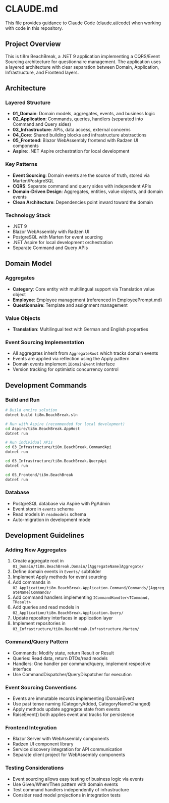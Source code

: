 # CLAUDE.md

This file provides guidance to Claude Code (claude.ai/code) when working with code in this repository.

## Project Overview

This is ti8m BeachBreak, a .NET 9 application implementing a CQRS/Event Sourcing architecture for questionnaire management. The application uses a layered architecture with clear separation between Domain, Application, Infrastructure, and Frontend layers.

## Architecture

### Layered Structure
- **01_Domain**: Domain models, aggregates, events, and business logic
- **02_Application**: Commands, queries, handlers (separated into Command and Query sides)
- **03_Infrastructure**: APIs, data access, external concerns
- **04_Core**: Shared building blocks and infrastructure abstractions
- **05_Frontend**: Blazor WebAssembly frontend with Radzen UI components
- **Aspire**: .NET Aspire orchestration for local development

### Key Patterns
- **Event Sourcing**: Domain events are the source of truth, stored via Marten/PostgreSQL
- **CQRS**: Separate command and query sides with independent APIs
- **Domain-Driven Design**: Aggregates, entities, value objects, and domain events
- **Clean Architecture**: Dependencies point inward toward the domain

### Technology Stack
- .NET 9
- Blazor WebAssembly with Radzen UI
- PostgreSQL with Marten for event sourcing
- .NET Aspire for local development orchestration
- Separate Command and Query APIs

## Domain Model

### Aggregates
- **Category**: Core entity with multilingual support via Translation value object
- **Employee**: Employee management (referenced in EmployeePrompt.md)
- **Questionnaire**: Template and assignment management

### Value Objects
- **Translation**: Multilingual text with German and English properties

### Event Sourcing Implementation
- All aggregates inherit from `AggregateRoot` which tracks domain events
- Events are applied via reflection using the Apply pattern
- Domain events implement `IDomainEvent` interface
- Version tracking for optimistic concurrency control

## Development Commands

### Build and Run
```bash
# Build entire solution
dotnet build ti8m.BeachBreak.sln

# Run with Aspire (recommended for local development)
cd Aspire/ti8m.BeachBreak.AppHost
dotnet run

# Run individual APIs
cd 03_Infrastructure/ti8m.BeachBreak.CommandApi
dotnet run

cd 03_Infrastructure/ti8m.BeachBreak.QueryApi
dotnet run

cd 05_Frontend/ti8m.BeachBreak
dotnet run
```

### Database
- PostgreSQL database via Aspire with PgAdmin
- Event store in `events` schema
- Read models in `readmodels` schema
- Auto-migration in development mode

## Development Guidelines

### Adding New Aggregates
1. Create aggregate root in `01_Domain/ti8m.BeachBreak.Domain/[AggregateName]Aggregate/`
2. Define domain events in `Events/` subfolder
3. Implement Apply methods for event sourcing
4. Add commands in `02_Application/ti8m.BeachBreak.Application.Command/Commands/[AggregateName]Commands/`
5. Add command handlers implementing `ICommandHandler<TCommand, TResult>`
6. Add queries and read models in `02_Application/ti8m.BeachBreak.Application.Query/`
7. Update repository interfaces in application layer
8. Implement repositories in `03_Infrastructure/ti8m.BeachBreak.Infrastructure.Marten/`

### Command/Query Pattern
- Commands: Modify state, return Result<T> or Result
- Queries: Read data, return DTOs/read models
- Handlers: One handler per command/query, implement respective interface
- Use CommandDispatcher/QueryDispatcher for execution

### Event Sourcing Conventions
- Events are immutable records implementing IDomainEvent
- Use past tense naming (CategoryAdded, CategoryNameChanged)
- Apply methods update aggregate state from events
- RaiseEvent() both applies event and tracks for persistence

### Frontend Integration
- Blazor Server with WebAssembly components
- Radzen UI component library
- Service discovery integration for API communication
- Separate client project for WebAssembly components

### Testing Considerations
- Event sourcing allows easy testing of business logic via events
- Use Given/When/Then pattern with domain events
- Test command handlers independently of infrastructure
- Consider read model projections in integration tests